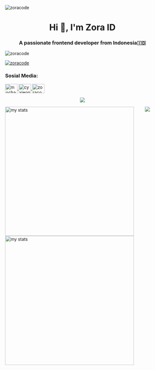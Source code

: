 <p align="left">
  <img src="https://github.com/ZoraaCode/Zoraa-Code/blob/main/data/IMG_20240105_013016.jpg" alt="zoracode" /> </p>
  
<h1 align="center">Hi 👋, I'm Zora ID</h1>
<h3 align="center">A passionate frontend developer from Indonesia🇮🇩</h3>

<p align="left">
  <img src="https://komarev.com/ghpvc/?username=zoracode&label=Profile%20views&color=0e75b6&style=flat" alt="zoracode" /> </p>

<p align="left">
  <a href="https://github.com/ryo-ma/github-profile-trophy">
    <img src="https://github-profile-trophy.vercel.app/?username=zoracode" alt="zoracode" />
  </a>
</p>

<h3 align="left">Sosial Media:</h3>
<p align="left">
  <a href="https://fb.com/mocharifxyc" target="blank">
    <img align="center" src="https://raw.githubusercontent.com/rahuldkjain/github-profile-readme-generator/master/src/images/icons/Social/facebook.svg" alt="mocharifxyc" height="30" width="40" />
  </a>
<a href="https://instagram.com/cyxieonid" target="blank">
  <img align="center" src="https://raw.githubusercontent.com/rahuldkjain/github-profile-readme-generator/master/src/images/icons/Social/instagram.svg" alt="cyxieonid" height="30" width="40" />
</a>
<a href="https://www.youtube.com/c/zoracode" target="blank">
  <img align="center" src="https://raw.githubusercontent.com/rahuldkjain/github-profile-readme-generator/master/src/images/icons/Social/youtube.svg" alt="zoracode" height="30" width="40" />
</a>
</p>

<p align="center">
  <a href="https://skillicons.dev">
    <img src="https://skillicons.dev/icons?i=py,html,linux,vim" />
  </a>
</p>

<picture>
  <source
    srcset="https://streak-stats.demolab.com/?user=zoracode&currStreakNum=2FD3EB&fire=pink&sideLabels=F00&date_format=[Y.]n.j&show_icons=true"
    media="(prefers-color-scheme: dark)"
  />
  <source
    srcset="https://streak-stats.demolab.com/?user=zoracode&currStreakNum=2FD3EB&fire=pink&sideLabels=F00&date_format=[Y.]n.j&show_icons=true"
    media="(prefers-color-scheme: dark), (prefers-color-scheme: no-preference)"
  />
  <img alt="my stats" align="left" width="420" src="https://streak-stats.demolab.com/?user=zoracode&currStreakNum=2FD3EB&fire=pink&sideLabels=F00&date_format=[Y.]n.j&theme=dark" />
</picture>

<picture>
  <source
    srcset="https://streak-stats.demolab.com/?user=zoracode&currStreakNum=2FD3EB&fire=pink&sideLabels=F00&date_format=[Y.]n.j&show_icons=true"
    media="(prefers-color-scheme: dark)"
  />
  <source
    srcset="https://streak-stats.demolab.com/?user=zoracode&currStreakNum=2FD3EB&fire=pink&sideLabels=F00&date_format=[Y.]n.j&show_icons=true"
    media="(prefers-color-scheme: dark), (prefers-color-scheme: no-preference)"
  />
  <img alt="my stats" align="left" width="420" src="https://streak-stats.demolab.com/?user=zoracode&currStreakNum=2FD3EB&fire=pink&sideLabels=F00&date_format=[Y.]n.j&theme=dark" />
</picture>

<p align="center">
  <img src="https://github-readme-stats.vercel.app/api?username=ZoraCode&show_icons=true&theme=dark"/>
</p>
